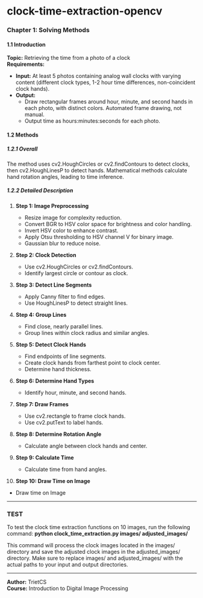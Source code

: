 # clock-time-extraction-opencv
### Chapter 1: Solving Methods
#### 1.1 Introduction
**Topic:** Retrieving the time from a photo of a clock  
**Requirements:**  
- **Input:** At least 5 photos containing analog wall clocks with varying content (different clock types, 1-2 hour time differences, non-coincident clock hands).  
- **Output:**  
  - Draw rectangular frames around hour, minute, and second hands in each photo, with distinct colors. Automated frame drawing, not manual.  
  - Output time as hours:minutes:seconds for each photo.

#### 1.2 Methods
##### 1.2.1 Overall
The method uses cv2.HoughCircles or cv2.findContours to detect clocks, then cv2.HoughLinesP to detect hands. Mathematical methods calculate hand rotation angles, leading to time inference.

##### 1.2.2 Detailed Description
1. **Step 1: Image Preprocessing**
   - Resize image for complexity reduction.
   - Convert BGR to HSV color space for brightness and color handling.
   - Invert HSV color to enhance contrast.
   - Apply Otsu thresholding to HSV channel V for binary image.
   - Gaussian blur to reduce noise.

2. **Step 2: Clock Detection**
   - Use cv2.HoughCircles or cv2.findContours.
   - Identify largest circle or contour as clock.

3. **Step 3: Detect Line Segments**
   - Apply Canny filter to find edges.
   - Use HoughLinesP to detect straight lines.

4. **Step 4: Group Lines**
   - Find close, nearly parallel lines.
   - Group lines within clock radius and similar angles.

5. **Step 5: Detect Clock Hands**
   - Find endpoints of line segments.
   - Create clock hands from farthest point to clock center.
   - Determine hand thickness.

6. **Step 6: Determine Hand Types**
   - Identify hour, minute, and second hands.

7. **Step 7: Draw Frames**
   - Use cv2.rectangle to frame clock hands.
   - Use cv2.putText to label hands.

8. **Step 8: Determine Rotation Angle**
   - Calculate angle between clock hands and center.

9. **Step 9: Calculate Time**
   - Calculate time from hand angles.

10. **Step 10: Draw Time on Image**
   - Draw time on Image
---
### TEST

To test the clock time extraction functions on 10 images, run the following command:
**python clock_time_extraction.py images/ adjusted_images/**

This command will process the clock images located in the images/ directory and save the adjusted clock images in the adjusted_images/ directory.
Make sure to replace images/ and adjusted_images/ with the actual paths to your input and output directories.

---
**Author:** TrietCS  
**Course:** Introduction to Digital Image Processing
